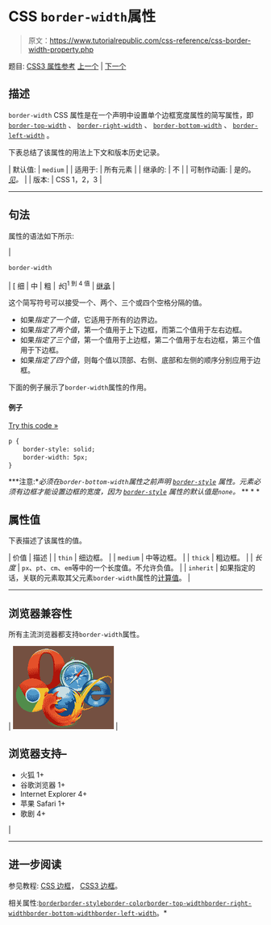 # CSS `border-width`属性

> 原文：<https://www.tutorialrepublic.com/css-reference/css-border-width-property.php>

题目: [CSS3 属性参考](css3-properties.php) [上一个](css-border-top-width-property.php) | [下一个](css-bottom-property.php)

## 描述

`border-width` CSS 属性是在一个声明中设置单个边框宽度属性的简写属性，即 [`border-top-width`](css-border-top-width-property.php) 、 [`border-right-width`](css-border-right-width-property.php) 、 [`border-bottom-width`](css-border-bottom-width-property.php) 、 [`border-left-width`](css-border-left-width-property.php) 。

下表总结了该属性的用法上下文和版本历史记录。

| 默认值: | `medium` |
| 适用于: | 所有元素 |
| 继承的: | 不 |
| 可制作动画: | 是的。 [*见*](css-animatable-properties.php)*。* |
| 版本: | CSS 1，2，3 |

* * *

## 句法

属性的语法如下所示:

| 

```
border-width
```

 | [ 细 &#124; 中 &#124; 粗 &#124; *长*]<sup>1 到 4 值</sup> &#124; [继承](../definitions.php#inherit) |

这个简写符号可以接受一个、两个、三个或四个空格分隔的值。

*   如果*指定了一个值*，它适用于所有的边界边。
*   如果*指定了两个值*，第一个值用于上下边框，而第二个值用于左右边框。
*   如果*指定了三个值*，第一个值用于上边框，第二个值用于左右边框，第三个值用于下边框。
*   如果*指定了四个值*，则每个值以顶部、右侧、底部和左侧的顺序分别应用于边框。

下面的例子展示了`border-width`属性的作用。

#### 例子

[Try this code »](../codelab.php?topic=css&file=border-width-property "Try this code using online Editor")

```
p {
    border-style: solid;
    border-width: 5px;
}
```

 ***注意:**必须在`border-bottom-width`属性之前声明 [`border-style`](css-border-style-property.php) 属性。元素必须有边框才能设置边框的宽度，因为 [`border-style`](css-border-style-property.php) 属性的默认值是`none`。*  ** * *

## 属性值

下表描述了该属性的值。

| 价值 | 描述 |
| `thin` | 细边框。 |
| `medium` | 中等边框。 |
| `thick` | 粗边框。 |
| *长度* | `px`、`pt`、`cm`、`em`等中的一个长度值。不允许负值。 |
| `inherit` | 如果指定的话，关联的元素取其父元素`border-width`属性的[计算值](../definitions.php#computed-value)。 |

* * *

## 浏览器兼容性

所有主流浏览器都支持`border-width`属性。

| ![Browsers Icon](img/e9331123c77668c1832e541c2fca1002.png) | 

## 浏览器支持–

*   火狐 1+
*   谷歌浏览器 1+
*   Internet Explorer 4+
*   苹果 Safari 1+
*   歌剧 4+

 |

* * *

## 进一步阅读

参见教程: [CSS 边框](../css-tutorial/css-border.php)， [CSS3 边框](../css-tutorial/css3-border.php)。

相关属性:[`border`](css-border-property.php)[`border-style`](css-border-style-property.php)[`border-color`](css-border-color-property.php)[`border-top-width`](css-border-top-width-property.php)[`border-right-width`](css-border-right-width-property.php)[`border-bottom-width`](css-border-bottom-width-property.php)[`border-left-width`](css-border-left-width-property.php)。*